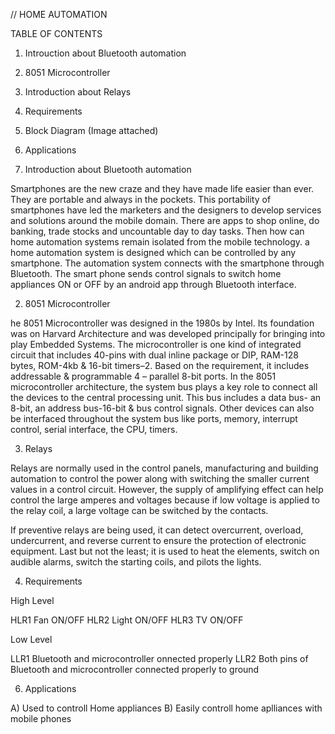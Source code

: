 // HOME AUTOMATION

TABLE OF CONTENTS

1)  Introuction about Bluetooth automation
2)  8051 Microcontroller
3)  Introduction about Relays
4)  Requirements
5)  Block Diagram (Image attached)
6)  Applications


1)  Introduction about Bluetooth automation

Smartphones are the new craze and they have made life easier than ever. They are portable and always in the pockets. This portability of smartphones have led the marketers and the designers to develop services and solutions around the mobile domain. There are apps to shop online, do banking, trade stocks and uncountable day to day tasks. Then how can home automation systems remain isolated from the mobile technology.
a home automation system is designed which can be controlled by any smartphone. The automation system connects with the smartphone through Bluetooth. The smart phone sends control signals to switch home appliances ON or OFF by an android app through Bluetooth interface. 


2) 8051 Microcontroller

he 8051 Microcontroller was designed in the 1980s by Intel. Its foundation was on Harvard Architecture and was developed principally for bringing into play Embedded Systems.  The microcontroller is one kind of integrated circuit that includes 40-pins with dual inline package or DIP, RAM-128 bytes, ROM-4kb & 16-bit timers–2. Based on the requirement, it includes addressable & programmable 4 – parallel 8-bit ports. In the 8051 microcontroller architecture, the system bus plays a key role to connect all the devices to the central processing unit. This bus includes a data bus- an 8-bit, an address bus-16-bit & bus control signals. Other devices can also be interfaced throughout the system bus like ports, memory, interrupt control, serial interface, the CPU, timers.


3) Relays  

Relays are normally used in the control panels, manufacturing and building automation to control the power along with switching the smaller current values in a control circuit. However, the supply of amplifying effect can help control the large amperes and voltages because if low voltage is applied to the relay coil, a large voltage can be switched by the contacts.

If preventive relays are being used, it can detect overcurrent, overload, undercurrent, and reverse current to ensure the protection of electronic equipment. Last but not the least; it is used to heat the elements, switch on audible alarms, switch the starting coils, and pilots the lights.


4) Requirements

High Level

HLR1  Fan ON/OFF
HLR2  Light ON/OFF
HLR3  TV ON/OFF


Low Level

LLR1  Bluetooth and microcontroller onnected properly
LLR2  Both pins of Bluetooth and microcontroller connected properly to ground


6)  Applications

A) Used to controll Home appliances
B) Easily controll home aplliances with mobile phones



